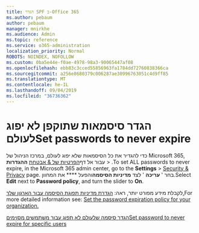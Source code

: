 ```yaml
---
title: הגדר SPF ב-Office 365
ms.author: pebaum
author: pebaum
manager: mnirkhe
ms.audience: Admin
ms.topic: reference
ms.service: o365-administration
localization_priority: Normal
ROBOTS: NOINDEX, NOFOLLOW
ms.custom: 0ba5e44e-f0ae-4978-98a3-90065447af08
ms.openlocfilehash: ebb83c3cced55856963fa1784dd72760838366ca
ms.sourcegitcommit: a256e8680379c006287ae30996763051c4d9ff85
ms.translationtype: MT
ms.contentlocale: he-IL
ms.lasthandoff: 09/04/2019
ms.locfileid: "36736362"
---
```

# <a name="set-passwords-to-never-expire"></a><span data-ttu-id="d44f0-102">הגדר סיסמאות שתוקפן לא יפוג לעולם</span><span class="sxs-lookup"><span data-stu-id="d44f0-102">Set passwords to never expire</span></span> 

<span data-ttu-id="d44f0-103">כדי להגדיר את כל הסיסמאות שלא יפוג לעולם, במרכז הניהול של Microsoft 365, עבור אל דף[הפרטיות של &amp; אבטחת](https://portal.office.com/adminportal/home#/settings/security) **ההגדרות** > .</span><span class="sxs-lookup"><span data-stu-id="d44f0-103">To set ALL passwords to never expire, in the Microsoft 365 admin center, go to the **Settings** > [Security &amp; Privacy](https://portal.office.com/adminportal/home#/settings/security) page.</span></span> <span data-ttu-id="d44f0-104">בחר ' **עריכה** ' לצד **מדיניות הסיסמה**והפעל \*\*\*\* את המחוון.</span><span class="sxs-lookup"><span data-stu-id="d44f0-104">Select **Edit** next to **Password policy**, and turn the slider to **On**.</span></span>
  
<span data-ttu-id="d44f0-105">לקבלת מידע מפורט יותר, ראה: [הגדרת מדיניות תפוגת הסיסמה עבור הארגון שלך.](https://docs.microsoft.com/office365/admin/manage/set-password-expiration-policy)</span><span class="sxs-lookup"><span data-stu-id="d44f0-105">For more detailed information see: [Set the password expiration policy for your organization.](https://docs.microsoft.com/office365/admin/manage/set-password-expiration-policy)</span></span>
  
[<span data-ttu-id="d44f0-106">הגדר סיסמה שלעולם לא תפוג עבור משתמשים מסוימים</span><span class="sxs-lookup"><span data-stu-id="d44f0-106">Set password to never expire for specific users</span></span>](https://docs.microsoft.com/office365/admin/add-users/set-password-to-never-expire)
  
